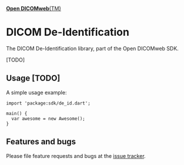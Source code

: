 [**Open DICOMweb**(TM)]()
# DICOM De-Identification

The DICOM De-Identification library, part of the Open DICOMweb SDK.

[TODO]

## Usage [TODO]

A simple usage example:

    import 'package:sdk/de_id.dart';

    main() {
      var awesome = new Awesome();
    }

## Features and bugs

Please file feature requests and bugs at the [issue tracker][tracker].

[tracker]: https://github.com/OpenDICOMweb/deidentification/issues
